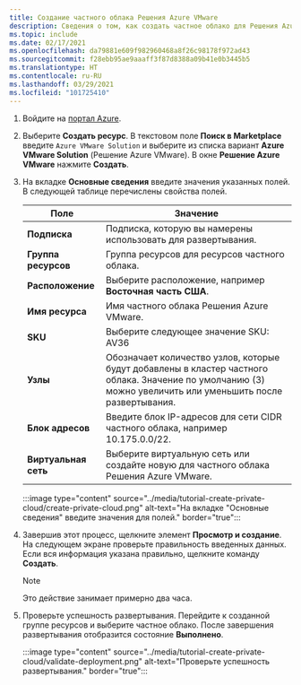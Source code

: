 ```yaml
---
title: Создание частного облака Решения Azure VMware
description: Сведения о том, как создать частное облако для Решения Azure VMware с помощью портала Azure.
ms.topic: include
ms.date: 02/17/2021
ms.openlocfilehash: da79881e609f982960468a8f26c98178f972ad43
ms.sourcegitcommit: f28ebb95ae9aaaff3f87d8388a09b41e0b3445b5
ms.translationtype: HT
ms.contentlocale: ru-RU
ms.lasthandoff: 03/29/2021
ms.locfileid: "101725410"
---
```

<!-- Used in deploy-azure-vmware-solution.md and tutorial-create-private-cloud.md -->

1. Войдите на [портал Azure](https://portal.azure.com).

1. Выберите **Создать ресурс**. В текстовом поле **Поиск в Marketplace** введите `Azure VMware Solution` и выберите из списка вариант **Azure VMware Solution** (Решение Azure VMware). В окне **Решение Azure VMware** нажмите **Создать**.

1. На вкладке **Основные сведения** введите значения указанных полей. В следующей таблице перечислены свойства полей.

   | Поле   | Значение  |
   | ---| --- |
   | **Подписка** | Подписка, которую вы намерены использовать для развертывания.|
   | **Группа ресурсов** | Группа ресурсов для ресурсов частного облака. |
   | **Расположение** | Выберите расположение, например **Восточная часть США**.|
   | **Имя ресурса** | Имя частного облака Решения Azure VMware. |
   | **SKU** | Выберите следующее значение SKU: AV36 |
   | **Узлы** | Обозначает количество узлов, которые будут добавлены в кластер частного облака. Значение по умолчанию (3) можно увеличить или уменьшить после развертывания.  |
   | **Блок адресов** | Введите блок IP-адресов для сети CIDR частного облака, например 10.175.0.0/22. |
   | **Виртуальная сеть** | Выберите виртуальную сеть или создайте новую для частного облака Решения Azure VMware.  |

   :::image type="content" source="../media/tutorial-create-private-cloud/create-private-cloud.png" alt-text="На вкладке &quot;Основные сведения&quot; введите значения для полей." border="true":::

1. Завершив этот процесс, щелкните элемент **Просмотр и создание**. На следующем экране проверьте правильность введенных данных. Если вся информация указана правильно, щелкните команду **Создать**.

   > [!NOTE]
   > Это действие занимает примерно два часа. 

1. Проверьте успешность развертывания. Перейдите к созданной группе ресурсов и выберите частное облако.  После завершения развертывания отобразится состояние **Выполнено**. 

   :::image type="content" source="../media/tutorial-create-private-cloud/validate-deployment.png" alt-text="Проверьте успешность развертывания." border="true":::
